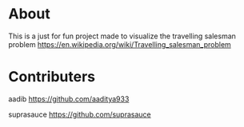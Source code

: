 # About

This is a just for fun project made to visualize the travelling salesman problem https://en.wikipedia.org/wiki/Travelling_salesman_problem

# Contributers

aadib https://github.com/aaditya933

suprasauce https://github.com/suprasauce
